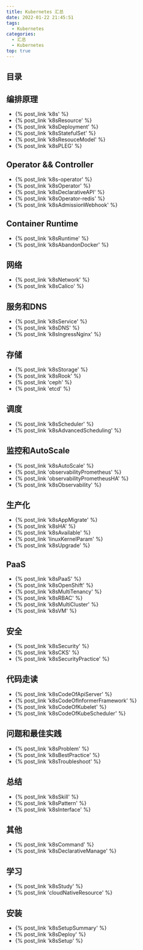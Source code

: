 ```yaml
---
title: Kubernetes 汇总
date: 2022-01-22 21:45:51
tags:
  - Kubernetes
categories: 
  - 汇总
  - Kubernetes
top: true  
---
```


<p></p>
<!-- more -->

## 目录
<!-- toc -->

## 编排原理 
+ {% post_link 'k8s' %} 
+ {% post_link 'k8sResource' %} 
+ {% post_link 'k8sDeployment' %} 
+ {% post_link 'k8sStatefulSet' %} 
+ {% post_link 'k8sResouceModel' %} 
+ {% post_link 'k8sPLEG' %} 

## Operator && Controller
+ {% post_link 'k8s-operator' %} 
+ {% post_link 'k8sOperator' %} 
+ {% post_link 'k8sDeclarativeAPI' %} 
+ {% post_link 'k8sOperator-redis' %}
+ {% post_link 'k8sAdmissionWebhook' %} 

## Container Runtime
+ {% post_link 'k8sRuntime' %} 
+ {% post_link 'k8sAbandonDocker' %} 

## 网络
+ {% post_link 'k8sNetwork' %} 
+ {% post_link 'k8sCalico' %} 

## 服务和DNS
+ {% post_link 'k8sService' %} 
+ {% post_link 'k8sDNS' %} 
+ {% post_link 'k8sIngressNginx' %} 

## 存储 
+ {% post_link 'k8sStorage' %} 
+ {% post_link 'k8sRook' %} 
+ {% post_link 'ceph' %} 
+ {% post_link 'etcd' %} 

## 调度
+ {% post_link 'k8sScheduler' %} 
+ {% post_link 'k8sAdvancedScheduling' %} 

## 监控和AutoScale
+ {% post_link 'k8sAutoScale' %} 
+ {% post_link 'observabilityPrometheus' %} 
+ {% post_link 'observabilityPrometheusHA' %} 
+ {% post_link 'k8sObservability' %} 

## 生产化
+ {% post_link 'k8sAppMigrate' %} 
+ {% post_link 'k8sHA' %} 
+ {% post_link 'k8sAvailable' %} 
+ {% post_link 'linuxKernelParam' %} 
+ {% post_link 'k8sUpgrade' %} 

## PaaS 
+ {% post_link 'k8sPaaS' %} 
+ {% post_link 'k8sOpenShift' %} 
+ {% post_link 'k8sMultiTenancy' %} 
+ {% post_link 'k8sRBAC' %} 
+ {% post_link 'k8sMultiCluster' %} 
+ {% post_link 'k8sVM' %} 

## 安全
+ {% post_link 'k8sSecurity' %} 
+ {% post_link 'k8sCKS' %} 
+ {% post_link 'k8sSecurityPractice' %} 

## 代码走读
+ {% post_link 'k8sCodeOfApiServer' %} 
+ {% post_link 'k8sCodeOfInformerFramework' %} 
+ {% post_link 'k8sCodeOfKubelet' %} 
+ {% post_link 'k8sCodeOfKubeScheduler' %} 

## 问题和最佳实践
+ {% post_link 'k8sProblem' %} 
+ {% post_link 'k8sBestPractice' %} 
+ {% post_link 'k8sTroubleshoot' %} 

## 总结
+ {% post_link 'k8sSkill' %} 
+ {% post_link 'k8sPattern' %} 
+ {% post_link 'k8sInterface' %} 

## 其他
+ {% post_link 'k8sCommand' %} 
+ {% post_link 'k8sDeclarativeManage' %} 

## 学习
+ {% post_link 'k8sStudy' %} 
+ {% post_link 'cloudNativeResource' %} 

## 安装
+ {% post_link 'k8sSetupSummary' %} 
+ {% post_link 'k8sDeploy' %} 
+ {% post_link 'k8sSetup' %} 

  
